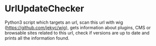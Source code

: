 # UrlUpdateChecker
Python3 script which targets an url, scan this url with wig (https://github.com/jekyc/wig), gets information about plugins, CMS or browsable sites related to this url, check if versions are up to date and prints all the information found.
